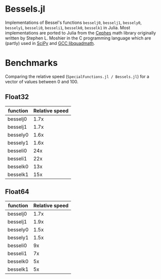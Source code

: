 # Bessels.jl

Implementations of Bessel's functions `besselj0`, `besselj1`, `bessely0`, `bessely1`, `besseli0`, `besseli1`, `besselk0`, `besselk1` in Julia.
Most implementations are ported to Julia from the [Cephes](https://www.netlib.org/cephes/) math library  originally written by Stephen L. Moshier in the C programming language
which are (partly) used in [SciPy](https://docs.scipy.org/doc/scipy/reference/special.html#faster-versions-of-common-bessel-functions) and [GCC libquadmath](https://gcc.gnu.org/onlinedocs/libquadmath/).

# Benchmarks

Comparing the relative speed (`SpecialFunctions.jl / Bessels.jl`) for a vector of values between 0 and 100.

## Float32

| function | Relative speed |
| ------------- | ------------- |
| besselj0  | 1.7x  |
| besselj1  | 1.7x |
| bessely0  | 1.6x  |
| bessely1  | 1.6x  |
| besseli0  | 24x  |
| besseli1  | 22x  |
| besselk0  | 13x  |
| besselk1  | 15x  |

## Float64

| function | Relative speed |
| ------------- | ------------- |
| besselj0  | 1.7x  |
| besselj1  | 1.9x |
| bessely0  | 1.5x  |
| bessely1  | 1.5x  |
| besseli0  | 9x  |
| besseli1  | 7x  |
| besselk0  | 5x  |
| besselk1  | 5x  |
